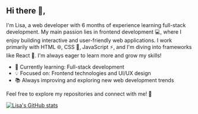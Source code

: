 ## Hi there 👋,

I'm Lisa, a web developer with 6 months of experience learning full-stack development. My main passion lies in frontend development 💻, where I enjoy building interactive and user-friendly web applications. I work primarily with HTML 🌐, CSS 🎨, JavaScript ⚡, and I'm diving into frameworks like React 🔄. I'm always eager to learn more and grow my skills!

- 🔧 Currently learning: Full-stack development
- 💡 Focused on: Frontend technologies and UI/UX design
- 📚 Always improving and exploring new web development trends

Feel free to explore my repositories and connect with me! 🚀


[![Lisa's GitHub stats](https://github-readme-stats.vercel.app/api?username=l-auta&show_icons=true&theme=dracula)](https://github.com/l-auta/github-readme-stats)


